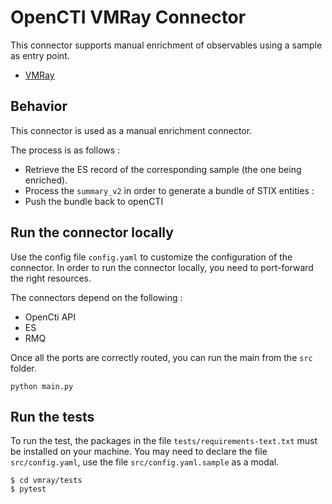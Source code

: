 # OpenCTI VMRay Connector

This connector supports manual enrichment of observables using a sample as entry point.
* [VMRay](https://www.vmray.com/)

## Behavior

This connector is used as a manual enrichment connector. 

The process is as follows : 
* Retrieve the ES record of the corresponding sample (the one being enriched).
* Process the `summary_v2` in order to generate a bundle of STIX entities :
* Push the bundle back to openCTI
 
## Run the connector locally

Use the config file `config.yaml` to customize the configuration of the connector.
In order to run the connector locally, you need to port-forward the right resources. 

The connectors depend on the following : 
* OpenCti API
* ES
* RMQ

Once all the ports are correctly routed, you can run the main from the `src` folder.
```
python main.py
```

## Run the tests
To run the test, the packages in the file `tests/requirements-text.txt` must be installed on your machine.
You may need to declare the file `src/config.yaml`, use the file `src/config.yaml.sample` as a modal.
```
$ cd vmray/tests
$ pytest
```

